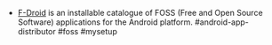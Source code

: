 - [F-Droid](https://f-droid.org/) is an installable catalogue of FOSS (Free and Open Source Software) applications for the Android platform. #android-app-distributor #foss #mysetup